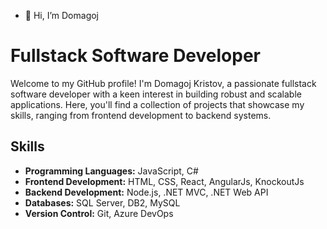 - 👋 Hi, I’m Domagoj
# Fullstack Software Developer

Welcome to my GitHub profile! I'm Domagoj Kristov, a passionate fullstack software developer with a keen interest in building robust and scalable applications. 
Here, you'll find a collection of projects that showcase my skills, ranging from frontend development to backend systems.


## Skills

- **Programming Languages:** JavaScript, C#
- **Frontend Development:** HTML, CSS, React, AngularJs, KnockoutJs
- **Backend Development:** Node.js, .NET MVC, .NET Web API
- **Databases:** SQL Server, DB2, MySQL
- **Version Control:** Git, Azure DevOps



